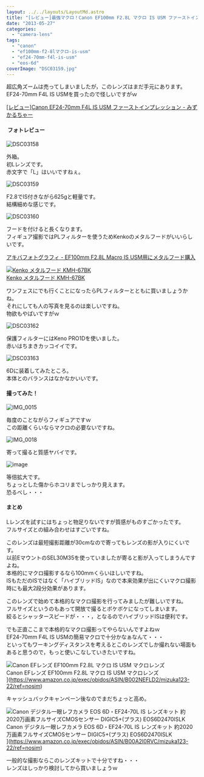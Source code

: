 ```yaml
---
layout: ../../layouts/LayoutMd.astro
title: "[レビュー]最強マクロ！Canon EF100mm F2.8L マクロ IS USM ファーストインプレッション"
date: "2013-05-27"
categories: 
  - "camera-lens"
tags: 
  - "canon"
  - "ef100mm-f2-8lマクロ-is-usm"
  - "ef24-70mm-f4l-is-usm"
  - "eos-6d"
coverImage: "DSC03159.jpg"
---
```


超広角ズームは売ってしまいましたが，このレンズはまだ手元にあります。  
EF24-70mm F4L IS USMを買ったので怪しいですがｗ

[\[レビュー\]Canon EF24\-70mm F4L IS USM ファーストインプレッション \- みずかるちゃー](https://mizuka123.net/archive/3583/)

####  フォトレビュー

![DSC03158](/archive/images/DSC03158_thumb.jpg "DSC03158")
  
外箱。  
初Lレンズです。  
赤文字で「L」はいいですねぇ。

![DSC03159](/archive/images/DSC03159_thumb.jpg "DSC03159")
  
F2.8でIS付きながら625gと軽量です。  
結構細めな感じです。

![DSC03160](/archive/images/DSC03160_thumb.jpg "DSC03160")
  
フードを付けると長くなります。  
フィギュア撮影ではPLフィルターを使うためKenkoのメタルフードがいいらしいです。

[アキバフォトグラフィ \- EF100mm F2\.8L Macro IS USM用にメタルフード購入](http://www.akibaphotography.net/archives/1304)

[![Kenko メタルフード KMH-67BK](/archive/images/41HV1hvWPoL._SL160_.jpg)  
Kenko メタルフード KMH-67BK  
](https://www.amazon.co.jp/exec/obidos/ASIN/B006FUSSAS/mizuka123-22/ref=nosim)

  
ワンフェスにでも行くことになったらPLフィルターとともに買いましょうかね。  
それにしても人の写真を見るのは楽しいですね。  
物欲もやばいですがｗ

![DSC03162](/archive/images/DSC03162_thumb.jpg "DSC03162")
  
保護フィルターにはKeno PRO1Dを使いました。  
赤いはちまきカッコイイです。

![DSC03163](/archive/images/DSC03163_thumb.jpg "DSC03163")
  
6Dに装着してみたところ。  
本体とのバランスはなかなかいいです。

#### 撮ってみた！

![IMG_0015](/archive/images/IMG_0015_thumb.jpg "IMG_0015")
  
毎度のことながらフィギュアですｗ  
この距離くらいならマクロの必要ないですね。

![IMG_0018](/archive/images/IMG_0018_thumb.jpg "IMG_0018")
  
寄って撮ると質感ヤバイです。

![image](/archive/images/image_thumb3.png "image")
  
等倍拡大です。  
ちょっとした傷からホコリまでしっかり見えます。  
恐るべし・・・

#### まとめ

Lレンズを試すにはちょっと物足りないですが質感がものすごかったです。  
フルサイズとの組み合わせはすごいですね。

このレンズは最短撮影距離が30cmなので寄ってもレンズの影が入りにくいです。  
以前EマウントのSEL30M35を使っていましたが寄ると影が入ってしまうんですよね。  
本格的にマクロ撮影するなら100mmくらいほしいですね。  
ISもただのISではなく「ハイブリッドIS」なので本来効果が出にくいマクロ撮影時にも最大2段分効果があります。

このレンズで始めて本格的なマクロ撮影を行ってみましたが難しいですね。  
フルサイズというのもあって開放で撮るとボケボケになってしまいます。  
絞るとシャッタースピードが・・・，となるのでハイブリッドISは便利です。

でも正直ここまで本格的なマクロ撮影ってやらないんですよねｗ  
EF24-70mm F4L IS USMの簡易マクロで十分かなぁなんて・・・  
といってもワーキングディスタンスを考えるとこのレンズでしか撮れない場面もあると思うので，もっと使いこなしていきたいですね。

![Canon EFレンズ EF100mm F2.8L マクロ IS USM マクロレンズ](/archive/images/4160ZE5ed2L._SL160_.jpg)  
Canon EFレンズ EF100mm F2.8L マクロ IS USM マクロレンズ  
](https://www.amazon.co.jp/exec/obidos/ASIN/B002NEFLD2/mizuka123-22/ref=nosim)

キャッシュバックキャンペーン後なのでまだちょっと高め。

![Canon デジタル一眼レフカメラ EOS 6D・EF24-70L IS レンズキット 約2020万画素フルサイズCMOSセンサー DIGIC5+(プラス) EOS6D2470ISLK](/archive/images/51mqBe9RG4L._SL160_.jpg)  
Canon デジタル一眼レフカメラ EOS 6D・EF24-70L IS レンズキット 約2020万画素フルサイズCMOSセンサー DIGIC5+(プラス) EOS6D2470ISLK  
](https://www.amazon.co.jp/exec/obidos/ASIN/B00A2I0RVC/mizuka123-22/ref=nosim)

一般的な撮影ならこのレンズキットで十分ですね・・・  
レンズはしっかり検討してから買いましょうｗ
